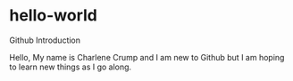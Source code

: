 # hello-world
Github Introduction

Hello, My name is Charlene Crump and I am new to Github but I am hoping to learn new things as I go along.
